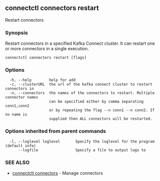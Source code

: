 ## connectctl connectors restart

Restart connectors

### Synopsis


Restart connectors in a specified Kafka Connect cluster.
It can restart one or more connectors in a single execution.


```
connectctl connectors restart [flags]
```

### Options

```
  -h, --help        help for add
  -c, --clusterURL  the url of the kafka connect cluster to restart connectors in
  -n, --connectors  the names of the connectors to restart. Multiple connector names 
                    can be specified either by comma separating conn1,conn2
                    or by repeating the flag --n conn1 --n conn2. If no name is
                    supplied then ALL connectors will be restarted.
```
### Options inherited from parent commands

```
  -l, --loglevel loglevel       Specify the loglevel for the program (default info)
      --logfile                 Specify a file to output logs to
```

### SEE ALSO

* [connectctl connectors](connectctl_connectors.md)	 - Manage connectors